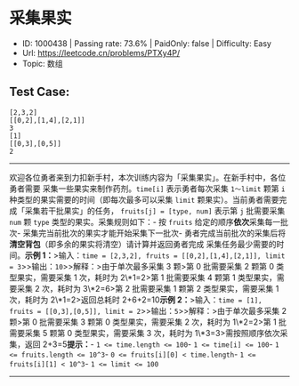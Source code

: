 # 采集果实                                                           

* ID: 1000438 | Passing rate: 73.6% | PaidOnly: false  | Difficulty: Easy 
* Url: https://leetcode.cn/problems/PTXy4P/ 
* Topic: 数组 

## Test Case: 
```
[2,3,2]
[[0,2],[1,4],[2,1]]
3
[1]
[[0,3],[0,5]]
2
```



---
欢迎各位勇者来到力扣新手村，本次训练内容为「采集果实」。在新手村中，各位勇者需要
采集一些果实来制作药剂。`time[i]` 表示勇者每次采集 `1～limit` 颗第 `i`
种类型的果实需要的时间（即每次最多可以采集 `limit`
颗果实）。当前勇者需要完成「采集若干批果实」的任务， `fruits[j] = [type, num]`
表示第 `j` 批需要采集 `num` 颗 `type` 类型的果实。采集规则如下：- 按 `fruits`
给定的顺序**依次**采集每一批次- 采集完当前批次的果实才能开始采集下一批次-
勇者完成当前批次的采集后将**清空背包**（即多余的果实将清空）请计算并返回勇者完成
采集任务最少需要的时间。**示例 1：**>输入：`time = [2,3,2], fruits =
[[0,2],[1,4],[2,1]], limit = 3`>>输出：`10`>>解释：>由于单次最多采集 3 颗>第 0
批需要采集 2 颗第 0 类型果实，需要采集 1 次，耗时为 2\\*1=2>第 1 批需要采集 4
颗第 1 类型果实，需要采集 2 次，耗时为 3\\*2=6>第 2 批需要采集 1 颗第 2
类型果实，需要采集 1 次，耗时为 2\\*1=2>返回总耗时 2+6+2=10**示例
2：**>输入：`time = [1], fruits = [[0,3],[0,5]], limit =
2`>>输出：`5`>>解释：>由于单次最多采集 2 颗>第 0 批需要采集 3 颗第 0
类型果实，需要采集 2 次，耗时为 1\\*2=2>第 1 批需要采集 5 颗第 0
类型果实，需要采集 3 次，耗时为 1\\*3=3>需按照顺序依次采集，返回
2+3=5**提示：**- `1 <= time.length <= 100`- `1 <= time[i] <= 100`- `1 <=
fruits.length <= 10^3`- `0 <= fruits[i][0] < time.length`- `1 <= fruits[i][1] <
10^3`- `1 <= limit <= 100`

---